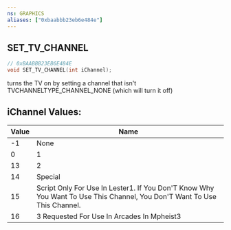 ```yaml
---
ns: GRAPHICS
aliases: ["0xbaabbb23eb6e484e"]
---
```

## SET_TV_CHANNEL

```c
// 0xBAABBB23EB6E484E
void SET_TV_CHANNEL(int iChannel);
```

turns the TV on by setting a channel that isn't TVCHANNELTYPE_CHANNEL_NONE (which will turn it off)

## iChannel Values:
| Value | Name |
| --- | --- |
| -1 | None |
| 0 | 1 |
| 13 | 2 |
| 14 | Special |
| 15 | Script Only For Use In Lester1. If You Don'T Know Why You Want To Use This Channel, You Don'T Want To Use This Channel. |
| 16 | 3 Requested For Use In Arcades In Mpheist3 |

